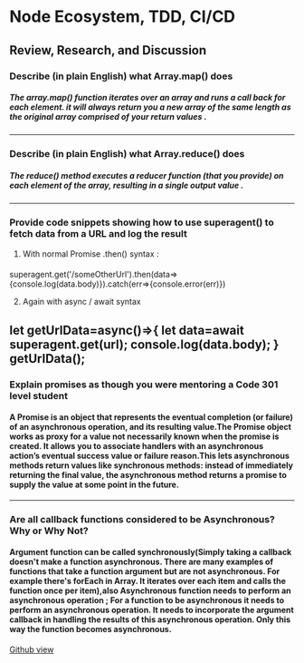 # Node Ecosystem, TDD, CI/CD
## Review, Research, and Discussion
### Describe (in plain English) what Array.map() does
##### The array.map() function iterates over an array and runs a call back for each element. it will always return you a new array of the same length as the original array comprised of your return values .


-------------------------------------------------
### Describe (in plain English) what Array.reduce() does

##### The reduce() method executes a reducer function (that you provide) on each element of the array, resulting in a single output value .

-------------------------------------------------
### Provide code snippets showing how to use superagent() to fetch data from a URL and log the result
1. With normal Promise .then() syntax :
#### 
superagent.get('/someOtherUrl').then(data=>{console.log(data.body)}).catch(err=>{console.error(err)})


2. Again with async / await syntax

#### 
let getUrlData=async()=>{
  let data=await superagent.get(url);
console.log(data.body);
}
getUrlData();
----------------------------------------
### Explain promises as though you were mentoring a Code 301 level student
#### A Promise is an object that represents the eventual completion (or failure) of an asynchronous operation, and its resulting value.The Promise object works as proxy for a value not necessarily known when the promise is created. It allows you to associate handlers with an asynchronous action’s eventual success value or failure reason.This lets asynchronous methods return values like synchronous methods: instead of immediately returning the final value, the asynchronous method returns a promise to supply the value at some point in the future.

-----------------------------------------------
### Are all callback functions considered to be Asynchronous? Why or Why Not?
#### Argument function can be called synchronously(Simply taking a callback doesn't make a function asynchronous. There are many examples of functions that take a function argument but are not asynchronous. For example there's forEach in Array. It iterates over each item and calls the function once per item),also Asynchronous function needs to perform an asynchronous operation ; For a function to be asynchronous it needs to perform an asynchronous operation. It needs to incorporate the argument callback in handling the results of this asynchronous operation. Only this way the function becomes asynchronous.

[Github view](https://github.com/sbkhaloof/growthmindsit)